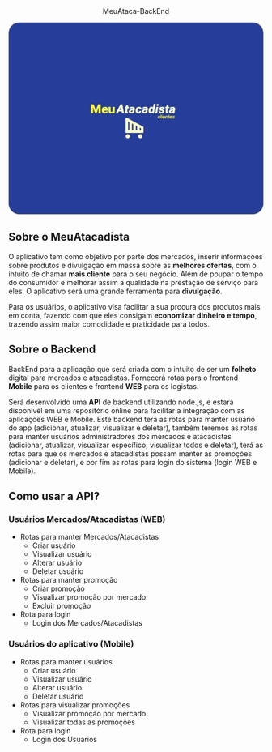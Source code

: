 <center> MeuAtaca-BackEnd </center> 

<p align="center">
  <img src="https://github.com/vitorruann/MeuAtaca-BackEnd/blob/master/images/LogoFundoAzuk.jpg"/>
</p>

## Sobre o MeuAtacadista
O aplicativo tem como objetivo por parte dos mercados, inserir informações sobre produtos e divulgação em massa sobre as **melhores ofertas**, com o intuito de chamar **mais cliente** para o seu negócio. Além de poupar o tempo do consumidor e melhorar assim a qualidade na prestação de serviço para eles. O aplicativo será uma grande ferramenta para **divulgação**.

Para os usuários, o aplicativo visa facilitar a sua procura dos produtos mais em conta, fazendo com que eles consigam **economizar dinheiro e tempo**, trazendo assim maior comodidade e praticidade para todos.

## Sobre o Backend
BackEnd para a aplicação que será criada com o intuito de ser um **folheto** digital para mercados e atacadistas. Fornecerá rotas para o frontend **Mobile** para os clientes e frontend **WEB** para os logistas.

Será desenvolvido uma **API** de backend utilizando node.js, e estará disponivél em uma repositório online para facilitar a integração com as aplicações WEB e Mobile. Este backend terá as rotas para manter usuário do app (adicionar, atualizar, visualizar e deletar), também teremos as rotas para manter usuários administradores dos mercados e atacadistas (adicionar, atualizar, visualizar específico, visualizar todos e deletar), terá as rotas para que os mercados e atacadistas possam manter as promoções (adicionar e deletar), e por fim as rotas para login do sistema (login WEB e Mobile).

## Como usar a API?
### Usuários Mercados/Atacadistas (WEB)
* Rotas para manter Mercados/Atacadistas
  * Criar usuário
  * Visualizar usuário
  * Alterar usuário
  * Deletar usuário 
* Rotas para manter promoção
  * Criar promoção
  * Visualizar promoção por mercado
  * Excluir promoção
* Rota para login
  * Login dos Mercados/Atacadistas

### Usuários do aplicativo (Mobile)
* Rotas para manter usuários
  * Criar usuário
  * Visualizar usuário
  * Alterar usuário
  * Deletar usuário
* Rotas para visualizar promoções
  * Visualizar promoção por mercado
  * Visualizar todas as promoções
* Rota para login
  * Login dos Usuários
